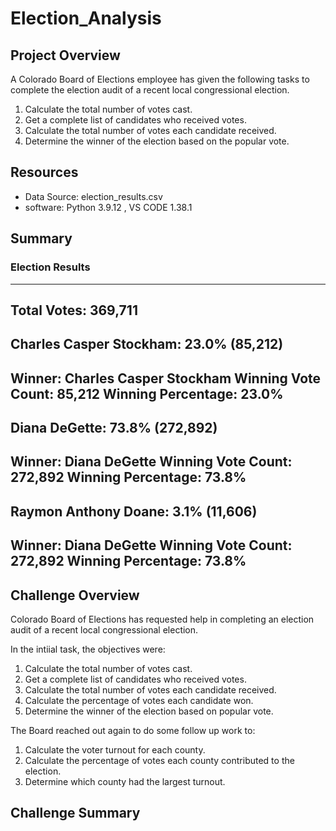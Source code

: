# Election_Analysis

## Project Overview
A Colorado Board of Elections employee has given the following tasks to complete the election audit of a recent local congressional election. 

1. Calculate the total number of votes cast.
2. Get a complete list of candidates who received votes.
3. Calculate the total number of votes each candidate received.
4. Determine the winner of the election based on the popular vote.

## Resources
- Data Source: election_results.csv
- software: Python 3.9.12 , VS CODE 1.38.1

## Summary
### Election Results
-------------------------
Total Votes: 369,711
-------------------------
Charles Casper Stockham: 23.0% (85,212)
 -------------------------
Winner: Charles Casper Stockham
Winning Vote Count: 85,212
Winning Percentage: 23.0%
-------------------------
Diana DeGette: 73.8% (272,892)
 -------------------------
Winner: Diana DeGette
Winning Vote Count: 272,892
Winning Percentage: 73.8%
-------------------------
Raymon Anthony Doane: 3.1% (11,606)
 -------------------------
Winner: Diana DeGette
Winning Vote Count: 272,892
Winning Percentage: 73.8%
-------------------------


## Challenge Overview

Colorado Board of Elections has requested help in completing an election audit of a recent local congressional election.

In the intiial task, the objectives were:
1. Calculate the total number of votes cast. 
2. Get a complete list of candidates who received votes. 
3. Calculate the total number of votes each candidate received. 
4. Calculate the percentage of votes each candidate won. 
5. Determine the winner of the election based on popular vote.

The Board reached out again to do some follow up work to:

1. Calculate the voter turnout for each county.
2. Calculate the percentage of votes each county contributed to the election.
3. Determine which county had the largest turnout.

## Challenge Summary
